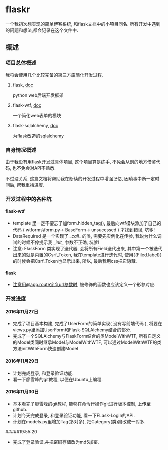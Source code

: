 # flaskr
一个我初次想实现的简单博客系统, 和flask文档中的小项目同名.
所有开发中遇到的问题和想法,都会记录在这个文件中.

## 概述
### 项目总体概述
我将会使用几个比较完备的第三方库简化开发过程.
 
 1. flask, [doc](http://dormousehole.readthedocs.io/en/latest/)
 
    python web后端开发框架


 2. flask-wtf, [doc](http://wtforms.readthedocs.io/en/latest/)

    一个简化web表单的模块

 3. flask-sqlalchemy, [doc](http://www.pythondoc.com/flask-sqlalchemy/quickstart.html)
    
    为flask改造的sqlalchemy

### 自身情况概述
由于我没有用flask开发过具体项目, 这个项目算是练手, 不免会从别的地方借鉴代码, 也不免会对API不熟悉.

不过没关系, 这篇文档将帮助我在断续的开发过程中增强记忆, 因琐事中断一定时间后, 帮我重拾进度.


### 开发过程中的各种坑
#### flask-wtf
  * template 里一定不要忘了加form.hidden_tag(), 最后向wtf模块添加了自己的代码 ( wtforms\\form.py-> BaseForm-> unsucessed ) 才找到错误, 坑爹!
  * DataRequired 是一个实现了 \__call\__ 的类, 需要先实例化在传参, 我说为什么调试的时候不停提示我 \__init\__ 参数不正确, 坑爹!
  * 注意: FlaskForm 类实现了迭代器, 会将所有Field迭代出来, 其中第一个被迭代出来的就是内置的Csrf_Token, 我在template进行迭代时, 使用{{Filed.label}}的时候会把Csrf_Token也显示出来, 所以, 最后我用css把它隐藏.

#### flask
  * 注意用@app.route定义url参数时, 被修饰的函数也应该定义一个形参对应.

### 开发进度
#### 2016年11月27日
  * 完成了项目基本构建, 完成了UserForm的简单实现( 没有写前端代码 ), 将要在views.py里添加UserForm和Flask-SQLAlchemy结合的部分.
  * 完成了一个SQLAlchemy与FlaskForm结合的类ModelWithWTF, 所有自定义的Model类同时继承Model与ModelWithWTF, 可以通过ModelWithWTF的类方法initWithForm快速创建Model

#### 2016年11月29日
  * 计划完成登录, 和登录验证功能.
  * 看一下廖雪峰的git教程, 以便在Ubuntu上编程.

#### 2016年11月30日
  * 基本看完了廖雪峰的git教程, 能够在命令行操作git进行版本控制, 上传至github.
  * 计划今天完成登录, 和登录验证功能, 看一下FLask-Login的API.
  * 计划在models.py里增加Tag(多对多), 把Category(类别)改成一对多.
  
#####19:55:20
  * 完成了登录验证,并把密码存储改为md5加密.

